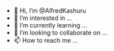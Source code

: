 - 👋 Hi, I’m @AlfredKashuru
- 👀 I’m interested in ...
- 🌱 I’m currently learning ...
- 💞️ I’m looking to collaborate on ...
- 📫 How to reach me ...

<!---
AlfredKashuru/AlfredKashuru is a ✨ special ✨ repository because its `README.md` (this file) appears on your GitHub profile.
You can click the Preview link to take a look at your changes.
--->
